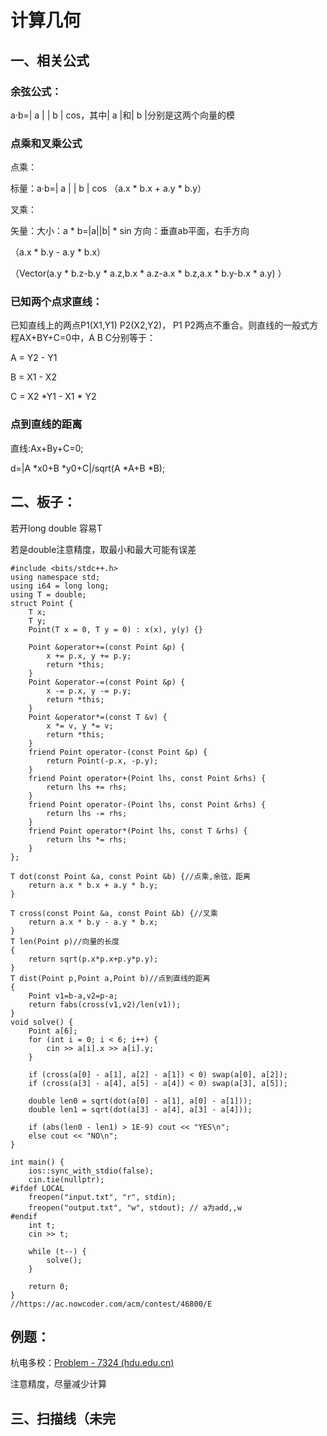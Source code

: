 # 计算几何

## 一、相关公式

### 余弦公式：

a·b=| a |  | b | cos，其中| a |和| b |分别是这两个向量的模

### 点乘和叉乘公式

点乘：

标量：a·b=| a |  | b | cos     （a.x * b.x + a.y * b.y）

叉乘：

矢量：大小：a * b=|a||b| * sin      方向：垂直ab平面，右手方向  

（a.x * b.y - a.y * b.x）

（Vector(a.y * b.z-b.y * a.z,b.x * a.z-a.x * b.z,a.x * b.y-b.x * a.y) ）

### 已知两个点求直线：

已知直线上的两点P1(X1,Y1)  P2(X2,Y2)， P1  P2两点不重合。则直线的一般式方程AX+BY+C=0中，A B C分别等于：

A = Y2 - Y1

B = X1 - X2

C = X2 *Y1 - X1 * Y2

### 点到直线的距离

直线:Ax+By+C=0;

d=|A *x0+B *y0+C|/sqrt(A *A+B *B);

## 二、板子：

若开long double 容易T

若是double注意精度，取最小和最大可能有误差

```
#include <bits/stdc++.h>
using namespace std;
using i64 = long long;
using T = double;
struct Point {
    T x;
    T y;
    Point(T x = 0, T y = 0) : x(x), y(y) {}
    
    Point &operator+=(const Point &p) {
        x += p.x, y += p.y;
        return *this;
    }
    Point &operator-=(const Point &p) {
        x -= p.x, y -= p.y;
        return *this;
    }
    Point &operator*=(const T &v) {
        x *= v, y *= v;
        return *this;
    }
    friend Point operator-(const Point &p) {
        return Point(-p.x, -p.y);
    }
    friend Point operator+(Point lhs, const Point &rhs) {
        return lhs += rhs;
    }
    friend Point operator-(Point lhs, const Point &rhs) {
        return lhs -= rhs;
    }
    friend Point operator*(Point lhs, const T &rhs) {
        return lhs *= rhs;
    }
};

T dot(const Point &a, const Point &b) {//点乘,余弦，距离
    return a.x * b.x + a.y * b.y;
}

T cross(const Point &a, const Point &b) {//叉乘
    return a.x * b.y - a.y * b.x;
}
T len(Point p)//向量的长度
{
	return sqrt(p.x*p.x+p.y*p.y);
}
T dist(Point p,Point a,Point b)//点到直线的距离
{
	Point v1=b-a,v2=p-a;
	return fabs(cross(v1,v2)/len(v1));
}
void solve() {
    Point a[6];
    for (int i = 0; i < 6; i++) {
        cin >> a[i].x >> a[i].y;
    }
    
    if (cross(a[0] - a[1], a[2] - a[1]) < 0) swap(a[0], a[2]);
    if (cross(a[3] - a[4], a[5] - a[4]) < 0) swap(a[3], a[5]);
    
    double len0 = sqrt(dot(a[0] - a[1], a[0] - a[1]));
    double len1 = sqrt(dot(a[3] - a[4], a[3] - a[4]));
    
    if (abs(len0 - len1) > 1E-9) cout << "YES\n";
    else cout << "NO\n";
}

int main() {
    ios::sync_with_stdio(false);
    cin.tie(nullptr);
#ifdef LOCAL
    freopen("input.txt", "r", stdin);
    freopen("output.txt", "w", stdout); // a为add,,w
#endif
    int t;
    cin >> t;
    
    while (t--) {
        solve();
    }
    
    return 0;
}
//https://ac.nowcoder.com/acm/contest/46800/E  
```

## 例题：

杭电多校：[Problem - 7324 (hdu.edu.cn)](https://acm.hdu.edu.cn/showproblem.php?pid=7324)

注意精度，尽量减少计算

## 三、扫描线（未完

